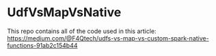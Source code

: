 # UdfVsMapVsNative

This repo contains all of the code used in this article: https://medium.com/@F4Qtech/udfs-vs-map-vs-custom-spark-native-functions-91ab2c154b44
